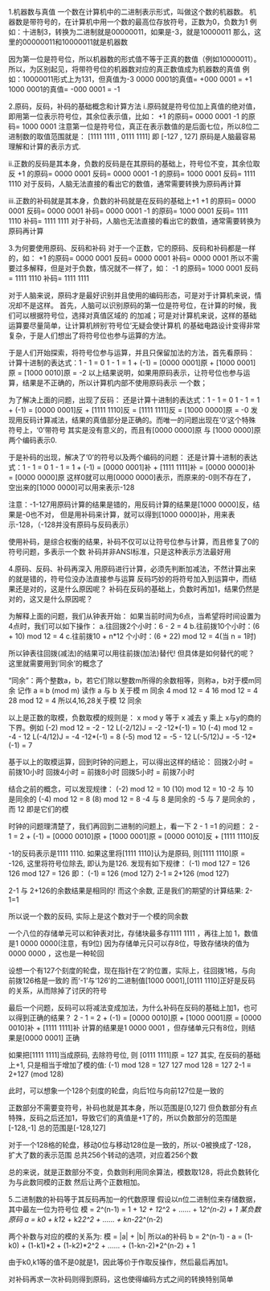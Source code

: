 1.机器数与真值
  一个数在计算机中的二进制表示形式，叫做这个数的机器数。
  机器数是带符号的，在计算机中用一个数的最高位存放符号，正数为0，负数为1
  例如：十进制3，转换为二进制就是00000011，如果是-3，就是10000011
       那么，这里的00000011和10000011就是机器数

  因为第一位是符号位，所以机器数的形式值不等于正真的数值（例如10000011）。
  所以，为区别起见，将带符号位的机器数对应的真正数值成为机器数的真值
  例如：10000011形式上为131，但真值为-3
        0000 0001的真值= +000 0001 = +1
        1000 0001的真值= -000 0001 = -1


2.原码，反码，补码的基础概念和计算方法
  i.原码就是符号位加上真值的绝对值，即用第一位表示符号位，其余位表示值，比如：
    +1 的原码= 0000 0001
    -1 的原码= 1000 0001
    注意第一位是符号位，真正在表示数值的是后面七位，所以8位二进制数的取值范围就是：
    [1111 1111 , 0111 1111]
    即
    [-127 , 127]
    原码是人脑最容易理解和计算的表示方式.

  ii.正数的反码是其本身，负数的反码是在其原码的基础上，符号位不变，其余位取反
    +1 的原码= 0000 0001 反码= 0000 0001
    -1 的原码= 1000 0001 反码= 1111 1110
    对于反码，人脑无法直接的看出它的数值，通常需要转换为原码再计算
 
  iii.正数的补码就是其本身，负数的补码就是在反码的基础上+1
    +1 的原码= 0000 0001 反码= 0000 0001 补码= 0000 0001
    -1 的原码= 1000 0001 反码= 1111 1110 补码= 1111 1111
    对于补码，人脑也无法直接的看出它的数值，通常需要转换为原码再计算


3.为何要使用原码、反码和补码
  对于一个正数，它的原码、反码和补码都是一样的，如：
	+1 的原码= 0000 0001 反码= 0000 0001 补码= 0000 0001
  所以不需要过多解释，但是对于负数，情况就不一样了，如：
  	-1 的原码= 1000 0001 反码= 1111 1110 补码= 1111 1111

  对于人脑来说，原码才是最好识别并且使用的编码形态，可是对于计算机来说，情况却不是这样。
  首先，人脑可以识别原码的第一位是符号位，在计算的时候，我们可以根据符号位，选择对真值区域的
    的加减；可是对计算机来说，这样的基础运算要尽量简单，让计算机辨别‘符号位’无疑会使计算机
    的基础电路设计变得非常复杂，于是人们想出了将符号位也参与运算的方法。

  于是人们开始探索，将符号位参与运算，并且只保留加法的方法，首先看原码：
  计算十进制的表达式：1 - 1 = 0
  	1 - 1 = 1 + (-1) = [0000 0001]原 + [1000 0001]原 = [1000 0010]原 = -2
  以上结果说明，如果用原码表示，让符号位也参与运算，结果是不正确的，所以计算机内部不使用原码表示
  一个数；

  为了解决上面的问题，出现了反码：
  还是计算十进制的表达式：1 - 1 = 0
	1 - 1 = 1 + (-1) = [0000 0001]反 + [1111 1110]反 = [1111 1111]反 = [1000 0000]原 = -0
  发现用反码计算减法，结果的真值部分是正确的。而唯一的问题出现在‘0’这个特殊符号上，‘0’带符号
  其实是没有意义的，而且有[0000 0000]原 与 [1000 0000]原 两个编码表示0.

  于是补码的出现，解决了‘0’的符号以及两个编码的问题： 
  还是计算十进制的表达式：1 - 1 = 0
	1 - 1 = 1 + (-1) = [0000 0001]补 + [1111 1111]补 = [0000 0000]补 = [0000 0000]原
  这样0就可以用[0000 0000]表示，而原来的-0则不存在了，空出来的[1000 0000]可以用来表示-128

  注意：-1-127用原码计算的结果是错的，用反码计算的结果是[1000 0000]反，结果是-0也不对，
       但是用补码来计算，就可以得到[1000 0000]补，用来表示-128，（-128并没有原码与反码表示）

  使用补码，是综合权衡的结果，补码不仅可以让符号位参与计算，而且修复了0的符号问题，多表示一个数
  补码并非ANSI标准，只是这种表示方法最好用


4.原码、反码、补码再深入
  用原码进行计算，必须先判断加减法，不然计算出来的就是错的，符号位没办法直接参与运算
  反码巧妙的将符号加入到运算中，而结果还是对的，这是什么原因呢？
  补码在反码的基础上，负数时再加1，结果仍然是对的，这又是什么原因呢？

  为解释上面的问题，我们从钟表开始：
  如果当前时间为6点，当希望将时间设置为4点时，我们可以如下操作：
  a.往回拨2个小时：6 - 2 = 4 
  b.往前拨10个小时：(6 + 10) mod 12 = 4
  c.往前拨10 + n*12 个小时：(6 + 22) mod 12 = 4(当 n = 1时)

  所以钟表往回拨(减法)的结果可以用往前拨(加法)替代!
  但具体是如何替代的呢？这里就需要用到‘同余’的概念了

  “同余”：两个整数a，b，若它们除以整数m所得的余数相等，则称a，b对于模m同余
  记作 a ≡ b (mod m)
  读作 a 与 b 关于模 m 同余
  4 mod 12 = 4
  16 mod 12 = 4
  28 mod 12 = 4
  所以4,16,28关于模 12 同余

  以上是正数的取模，负数取模的规则是：
  x mod y 等于 x 减去 y 乘上 x与y的商的下界。例如
  (-2) mod 12 = -2 - 12 L(-2/12)J = -2 -12*(-1) = 10
  (-4) mod 12 = -4 - 12 L(-4/12)J = -4 -12*(-1) = 8
  (-5) mod 12 = -5 - 12 L(-5/12)J = -5 -12*(-1) = 7

  基于以上的取模运算，回到时钟的问题上，可以得出这样的结论：
  回拨2小时 = 前拨10小时
  回拨4小时 = 前拨8小时
  回拨5小时 = 前拨7小时

  结合之前的概念，可以发现规律：
  	(-2) mod 12 = 10
  	(10) mod 12 = 10
  -2 与 10 是同余的
  	(-4) mod 12 = 8
  	(8) mod 12 = 8
  -4 与 8 是同余的
  -5 与 7 是同余的 ，而 12 即是它们的模

  时钟的问题理清楚了，我们再回到二进制的问题上，看一下 2 - 1 =1 的问题：
  2 - 1 = 2 + (-1) = [0000 0010]原 + [1000 0001]原 = [0000 0010]反 + [1111 1110]反

  -1的反码表示是1111 1110. 如果这里将[1111 1110]认为是原码, 则[1111 1110]原 = -126, 这里将符号位除去, 即认为是126.
  发现有如下规律：
  (-1) mod 127 = 126
  126 mod 127 = 126
  即：
  (-1) ≡ 126 (mod 127)
  2-1 ≡ 2+126 (mod 127)

  2-1 与 2+126的余数结果是相同的! 而这个余数, 正是我们的期望的计算结果: 2-1=1 

  所以说一个数的反码, 实际上是这个数对于一个模的同余数

  一个八位的存储单元可以和钟表对比，存储块最多存1111 1111 ，再往上加 1，数值是1 0000 0000(注意，有9位)
  因为存储单元只可以存8位，导致存储块的值为0000 0000 ，这也是一种轮回

  设想一个有127个刻度的轮盘，现在指针在‘2’的位置，实际上，往回拨1格，与向前拨126格是一致的
  而‘-1’与‘126’的二进制值[1000 0001],[0111 1110]正好是反码的关系，从而除掉了讨厌的符号
  
  最后一个问题，反码可以将减法变成加法，为什么补码在反码的基础上加1，也可以得到正确的结果？
  2 - 1 = 2 + (-1) = [0000 0010]原 + [1000 0001]原 = [0000 0010]补 + [1111 1111]补 
  计算的结果是1 0000 0001 ，但存储单元只有8位，则结果是[0000 0001] 正确
  
  如果把[1111 1111]当成原码, 去除符号位, 则
  [0111 1111]原 = 127
  其实, 在反码的基础上+1, 只是相当于增加了模的值:
  (-1) mod 128 = 127
  127 mod 128 = 127
  2-1 ≡ 2+127 (mod 128)

  此时，可以想象一个128个刻度的轮盘，向后1位与向前127位是一致的

  正数部分不需要变符号，补码也就是其本身，所以范围是[0,127]
  但负数部分有点特殊，反码之后还加1，导致它们的真值是+1了的，所以负数部分的范围是[-128,-1]
  总的范围是[-128,127]

  对于一个128格的轮盘，移动0位与移动128位是一致的，所以-0被换成了-128，扩大了数的表示范围
  总共256个转动的选项，对应着256个数

  总的来说，就是正数部分不变，负数则利用同余算法，模数取128，将此负数转化为与此数同模的正数
  然后让两个正数相加。

5.二进制数的补码等于其反码再加一的代数原理
  假设以n位二进制位来存储数据，其中最左一位为符号位
  模 = 2^(n-1) = 1 + 1*2 + 1*2^2 + ...... + 1*2^(n-2) + 1
  某负数原码 a = k0 + k1*2 + k2*2^2 + ...... + kn-2*2^(n-2)

  两个补数与对应的模的关系为: 模 = |a| + |b|
  所以a的补码 b = 2^(n-1) - a = (1-k0) + (1-k1)*2 + (1-k2)*2^2 + ...... + (1-kn-2)*2^(n-2) + 1

  由于k0,k1等的值不是0就是1，因此等价于作取反操作，然后最后再加1。








  对补码再求一次补码则得到原码，这也使得编码方式之间的转换特别简单
  



































































